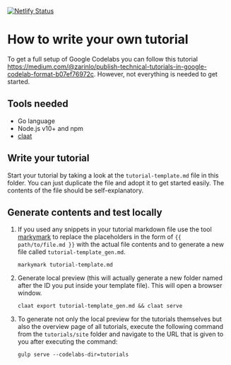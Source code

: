 [![Netlify Status](https://api.netlify.com/api/v1/badges/244ac853-f6f6-4005-a02a-ec7ba2a2b4e1/deploy-status)](https://app.netlify.com/sites/keptn-tutorials/deploys)

# How to write your own tutorial

To get a full setup of Google Codelabs you can follow this tutorial https://medium.com/@zarinlo/publish-technical-tutorials-in-google-codelab-format-b07ef76972c. However, not everything is needed to get started.

## Tools needed

- Go language
- Node.js v10+ and npm
- [claat](https://github.com/googlecodelabs/tools/tree/master/claat#install)

## Write your tutorial

Start your tutorial by taking a look at the `tutorial-template.md` file in this folder. You can just duplicate the file and adopt it to get started easily. The contents of the file should be self-explanatory.

## Generate contents and test locally

1. If you used any snippets in your tutorial markdown file use the tool [markymark](https://github.com/jetzlstorfer/markymark) to replace the placeholders in the form of `{{ path/to/file.md }}` with the actual file contents and to generate a new file called `tutorial-template_gen.md`.
    ```
    markymark tutorial-template.md
    ```

1. Generate local preview (this will actually generate a new folder named after the ID you put inside your template file). This will open a browser window.
    ```
    claat export tutorial-template_gen.md && claat serve
    ```
  
1. To generate not only the local preview for the tutorials themselves but also the overview page of all tutorials, execute the following command from the `tutorials/site` folder and navigate to the URL that is given to you after executing the command:
    ```
    gulp serve --codelabs-dir=tutorials
    ```
